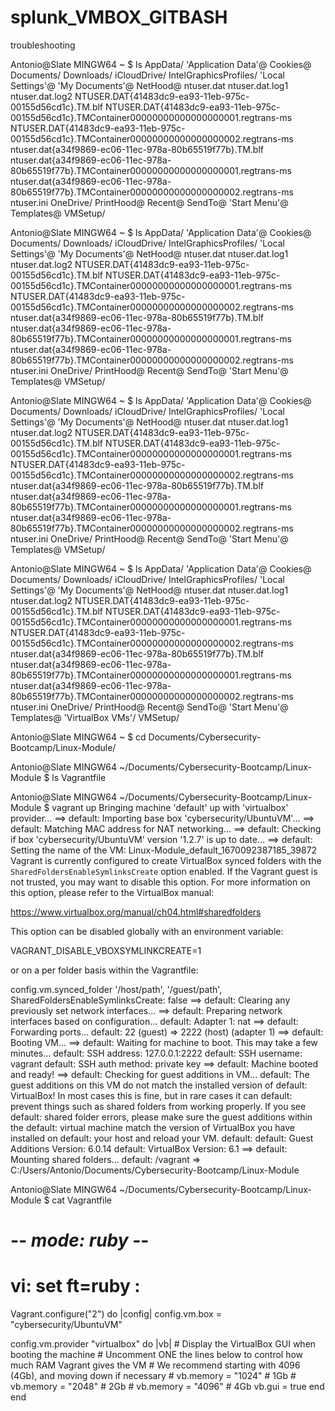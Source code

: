 # splunk_VMBOX_GITBASH
troubleshooting

Antonio@Slate MINGW64 ~
$ ls
 AppData/
'Application Data'@
 Cookies@
 Documents/
 Downloads/
 iCloudDrive/
 IntelGraphicsProfiles/
'Local Settings'@
'My Documents'@
 NetHood@
 ntuser.dat
 ntuser.dat.log1
 ntuser.dat.log2
 NTUSER.DAT{41483dc9-ea93-11eb-975c-00155d56cd1c}.TM.blf
 NTUSER.DAT{41483dc9-ea93-11eb-975c-00155d56cd1c}.TMContainer00000000000000000001.regtrans-ms
 NTUSER.DAT{41483dc9-ea93-11eb-975c-00155d56cd1c}.TMContainer00000000000000000002.regtrans-ms
 ntuser.dat{a34f9869-ec06-11ec-978a-80b65519f77b}.TM.blf
 ntuser.dat{a34f9869-ec06-11ec-978a-80b65519f77b}.TMContainer00000000000000000001.regtrans-ms
 ntuser.dat{a34f9869-ec06-11ec-978a-80b65519f77b}.TMContainer00000000000000000002.regtrans-ms
 ntuser.ini
 OneDrive/
 PrintHood@
 Recent@
 SendTo@
'Start Menu'@
 Templates@
 VMSetup/

Antonio@Slate MINGW64 ~
$ ls
 AppData/
'Application Data'@
 Cookies@
 Documents/
 Downloads/
 iCloudDrive/
 IntelGraphicsProfiles/
'Local Settings'@
'My Documents'@
 NetHood@
 ntuser.dat
 ntuser.dat.log1
 ntuser.dat.log2
 NTUSER.DAT{41483dc9-ea93-11eb-975c-00155d56cd1c}.TM.blf
 NTUSER.DAT{41483dc9-ea93-11eb-975c-00155d56cd1c}.TMContainer00000000000000000001.regtrans-ms
 NTUSER.DAT{41483dc9-ea93-11eb-975c-00155d56cd1c}.TMContainer00000000000000000002.regtrans-ms
 ntuser.dat{a34f9869-ec06-11ec-978a-80b65519f77b}.TM.blf
 ntuser.dat{a34f9869-ec06-11ec-978a-80b65519f77b}.TMContainer00000000000000000001.regtrans-ms
 ntuser.dat{a34f9869-ec06-11ec-978a-80b65519f77b}.TMContainer00000000000000000002.regtrans-ms
 ntuser.ini
 OneDrive/
 PrintHood@
 Recent@
 SendTo@
'Start Menu'@
 Templates@
 VMSetup/

Antonio@Slate MINGW64 ~
$ ls
 AppData/
'Application Data'@
 Cookies@
 Documents/
 Downloads/
 iCloudDrive/
 IntelGraphicsProfiles/
'Local Settings'@
'My Documents'@
 NetHood@
 ntuser.dat
 ntuser.dat.log1
 ntuser.dat.log2
 NTUSER.DAT{41483dc9-ea93-11eb-975c-00155d56cd1c}.TM.blf
 NTUSER.DAT{41483dc9-ea93-11eb-975c-00155d56cd1c}.TMContainer00000000000000000001.regtrans-ms
 NTUSER.DAT{41483dc9-ea93-11eb-975c-00155d56cd1c}.TMContainer00000000000000000002.regtrans-ms
 ntuser.dat{a34f9869-ec06-11ec-978a-80b65519f77b}.TM.blf
 ntuser.dat{a34f9869-ec06-11ec-978a-80b65519f77b}.TMContainer00000000000000000001.regtrans-ms
 ntuser.dat{a34f9869-ec06-11ec-978a-80b65519f77b}.TMContainer00000000000000000002.regtrans-ms
 ntuser.ini
 OneDrive/
 PrintHood@
 Recent@
 SendTo@
'Start Menu'@
 Templates@
 VMSetup/

Antonio@Slate MINGW64 ~
$ ls
 AppData/
'Application Data'@
 Cookies@
 Documents/
 Downloads/
 iCloudDrive/
 IntelGraphicsProfiles/
'Local Settings'@
'My Documents'@
 NetHood@
 ntuser.dat
 ntuser.dat.log1
 ntuser.dat.log2
 NTUSER.DAT{41483dc9-ea93-11eb-975c-00155d56cd1c}.TM.blf
 NTUSER.DAT{41483dc9-ea93-11eb-975c-00155d56cd1c}.TMContainer00000000000000000001.regtrans-ms
 NTUSER.DAT{41483dc9-ea93-11eb-975c-00155d56cd1c}.TMContainer00000000000000000002.regtrans-ms
 ntuser.dat{a34f9869-ec06-11ec-978a-80b65519f77b}.TM.blf
 ntuser.dat{a34f9869-ec06-11ec-978a-80b65519f77b}.TMContainer00000000000000000001.regtrans-ms
 ntuser.dat{a34f9869-ec06-11ec-978a-80b65519f77b}.TMContainer00000000000000000002.regtrans-ms
 ntuser.ini
 OneDrive/
 PrintHood@
 Recent@
 SendTo@
'Start Menu'@
 Templates@
'VirtualBox VMs'/
 VMSetup/

Antonio@Slate MINGW64 ~
$ cd Documents/Cybersecurity-Bootcamp/Linux-Module/

Antonio@Slate MINGW64 ~/Documents/Cybersecurity-Bootcamp/Linux-Module
$ ls
Vagrantfile

Antonio@Slate MINGW64 ~/Documents/Cybersecurity-Bootcamp/Linux-Module
$ vagrant up
Bringing machine 'default' up with 'virtualbox' provider...
==> default: Importing base box 'cybersecurity/UbuntuVM'...
==> default: Matching MAC address for NAT networking...
==> default: Checking if box 'cybersecurity/UbuntuVM' version '1.2.7' is up to date...
==> default: Setting the name of the VM: Linux-Module_default_1670092387185_39872
Vagrant is currently configured to create VirtualBox synced folders with
the `SharedFoldersEnableSymlinksCreate` option enabled. If the Vagrant
guest is not trusted, you may want to disable this option. For more
information on this option, please refer to the VirtualBox manual:

  https://www.virtualbox.org/manual/ch04.html#sharedfolders

This option can be disabled globally with an environment variable:

  VAGRANT_DISABLE_VBOXSYMLINKCREATE=1

or on a per folder basis within the Vagrantfile:

  config.vm.synced_folder '/host/path', '/guest/path', SharedFoldersEnableSymlinksCreate: false
==> default: Clearing any previously set network interfaces...
==> default: Preparing network interfaces based on configuration...
    default: Adapter 1: nat
==> default: Forwarding ports...
    default: 22 (guest) => 2222 (host) (adapter 1)
==> default: Booting VM...
==> default: Waiting for machine to boot. This may take a few minutes...
    default: SSH address: 127.0.0.1:2222
    default: SSH username: vagrant
    default: SSH auth method: private key
==> default: Machine booted and ready!
==> default: Checking for guest additions in VM...
    default: The guest additions on this VM do not match the installed version of
    default: VirtualBox! In most cases this is fine, but in rare cases it can
    default: prevent things such as shared folders from working properly. If you see
    default: shared folder errors, please make sure the guest additions within the
    default: virtual machine match the version of VirtualBox you have installed on
    default: your host and reload your VM.
    default:
    default: Guest Additions Version: 6.0.14
    default: VirtualBox Version: 6.1
==> default: Mounting shared folders...
    default: /vagrant => C:/Users/Antonio/Documents/Cybersecurity-Bootcamp/Linux-Module

Antonio@Slate MINGW64 ~/Documents/Cybersecurity-Bootcamp/Linux-Module
$ cat Vagrantfile
# -*- mode: ruby -*-
# vi: set ft=ruby :

Vagrant.configure("2") do |config|
  config.vm.box = "cybersecurity/UbuntuVM"

  config.vm.provider "virtualbox" do |vb|
    # Display the VirtualBox GUI when booting the machine
    # Uncomment ONE the lines below to control how much RAM Vagrant gives the VM
    # We recommend starting with 4096 (4Gb), and moving down if necessary
    # vb.memory = "1024" # 1Gb
    # vb.memory = "2048" # 2Gb
    # vb.memory = "4096" # 4Gb
    vb.gui = true
  end
end
